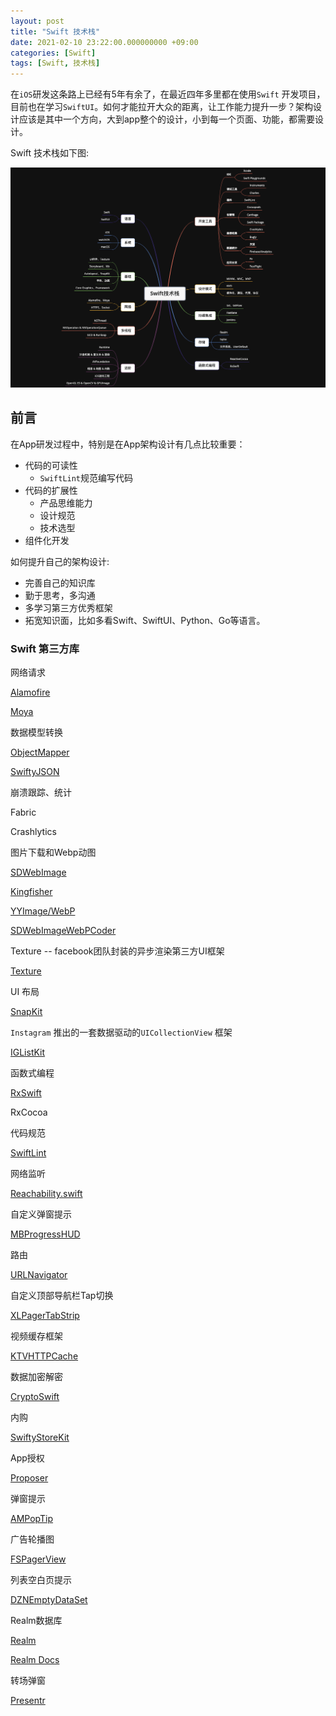 ```yaml
---
layout: post
title: "Swift 技术栈"
date: 2021-02-10 23:22:00.000000000 +09:00
categories: [Swift]
tags: [Swift, 技术栈]
---
```


在`iOS`研发这条路上已经有5年有余了，在最近四年多里都在使用`Swift` 开发项目，目前也在学习`SwiftUI`。如何才能拉开大众的距离，让工作能力提升一步？架构设计应该是其中一个方向，大到app整个的设计，小到每一个页面、功能，都需要设计。

Swift 技术栈如下图:

![](/assets/images/swift-tech-01.png)

## 前言

在App研发过程中，特别是在App架构设计有几点比较重要：

+ 代码的可读性
  + `SwiftLint`规范编写代码
+ 代码的扩展性
  + 产品思维能力
  + 设计规范
  + 技术选型
+ 组件化开发

如何提升自己的架构设计:

+ 完善自己的知识库
+ 勤于思考，多沟通
+ 多学习第三方优秀框架
+ 拓宽知识面，比如多看Swift、SwiftUI、Python、Go等语言。

### Swift 第三方库

网络请求

[Alamofire](https://github.com/Alamofire/Alamofire)

[Moya](https://github.com/Moya/Moya)

数据模型转换

[ObjectMapper](https://github.com/tristanhimmelman/ObjectMapper)

[SwiftyJSON](https://github.com/SwiftyJSON/SwiftyJSON)

崩溃跟踪、统计

Fabric

Crashlytics

图片下载和Webp动图

[SDWebImage](https://github.com/SDWebImage/SDWebImage)

[Kingfisher](https://github.com/onevcat/Kingfisher)

[YYImage/WebP](https://github.com/ibireme/YYImage)

[SDWebImageWebPCoder](https://github.com/SDWebImage/SDWebImageWebPCoder)

Texture -- facebook团队封装的异步渲染第三方UI框架

[Texture](https://github.com/TextureGroup/Texture)

UI 布局

[SnapKit](https://github.com/SnapKit/SnapKit)

`Instagram` 推出的一套数据驱动的`UICollectionView` 框架

[IGListKit](https://github.com/Instagram/IGListKit)

函数式编程

[RxSwift](https://github.com/ReactiveX/RxSwift)

RxCocoa

代码规范

[SwiftLint](https://github.com/realm/SwiftLint)

网络监听

[Reachability.swift](https://github.com/ashleymills/Reachability.swift)

自定义弹窗提示

[MBProgressHUD](https://github.com/jdg/MBProgressHUD)

路由

[URLNavigator](https://github.com/devxoul/URLNavigator)

自定义顶部导航栏Tap切换

[XLPagerTabStrip](https://github.com/xmartlabs/XLPagerTabStrip)

视频缓存框架

[KTVHTTPCache](https://github.com/ChangbaDevs/KTVHTTPCache)

数据加密解密

[CryptoSwift](https://github.com/krzyzanowskim/CryptoSwift)

内购

[SwiftyStoreKit](https://github.com/bizz84/SwiftyStoreKit)

App授权

[Proposer](https://github.com/nixzhu/Proposer)

弹窗提示

[AMPopTip](https://github.com/andreamazz/AMPopTip)

广告轮播图

[FSPagerView](https://github.com/WenchaoD/FSPagerView)

列表空白页提示

[DZNEmptyDataSet](https://github.com/dzenbot/DZNEmptyDataSet)

Realm数据库

[Realm](https://github.com/realm)

[Realm Docs](https://docs.mongodb.com/realm-legacy/docs/swift/latest/#installation)

转场弹窗

[Presentr](https://github.com/IcaliaLabs/Presentr)

